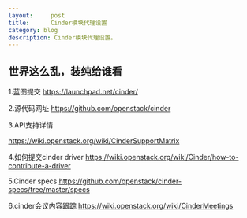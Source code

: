 ```yaml
---
layout:     post
title:      Cinder模块代理设置
category: blog
description: Cinder模块代理设置。
---
```


## 世界这么乱，装纯给谁看

1.蓝图提交
https://launchpad.net/cinder/

2.源代码网址
https://github.com/openstack/cinder

3.API支持详情

https://wiki.openstack.org/wiki/CinderSupportMatrix

4.如何提交cinder driver
https://wiki.openstack.org/wiki/Cinder/how-to-contribute-a-driver

 5.Cinder specs
https://github.com/openstack/cinder-specs/tree/master/specs

6.cinder会议内容跟踪
https://wiki.openstack.org/wiki/CinderMeetings


